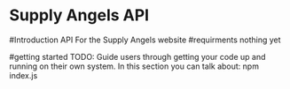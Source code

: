 # Supply Angels API

#Introduction
API For the Supply Angels website
#requirments
nothing yet

#getting started
TODO: Guide users through getting your code up and running on their own system. In this section you can talk about:
npm index.js
